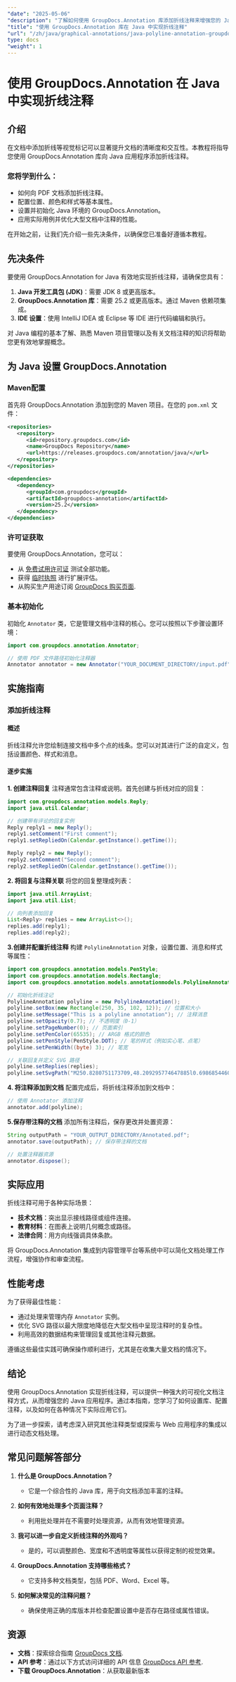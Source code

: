 ```yaml
---
"date": "2025-05-06"
"description": "了解如何使用 GroupDocs.Annotation 库添加折线注释来增强您的 Java 应用程序。这对于提升文档清晰度和交互性非常有用。"
"title": "使用 GroupDocs.Annotation 库在 Java 中实现折线注释"
"url": "/zh/java/graphical-annotations/java-polyline-annotation-groupdocs-guide/"
type: docs
"weight": 1
---
```


# 使用 GroupDocs.Annotation 在 Java 中实现折线注释

## 介绍

在文档中添加折线等视觉标记可以显著提升文档的清晰度和交互性。本教程将指导您使用 GroupDocs.Annotation 库向 Java 应用程序添加折线注释。

### 您将学到什么：
- 如何向 PDF 文档添加折线注释。
- 配置位置、颜色和样式等基本属性。
- 设置并初始化 Java 环境的 GroupDocs.Annotation。
- 应用实际用例并优化大型文档中注释的性能。

在开始之前，让我们先介绍一些先决条件，以确保您已准备好遵循本教程。

## 先决条件

要使用 GroupDocs.Annotation for Java 有效地实现折线注释，请确保您具有：

1. **Java 开发工具包 (JDK)**：需要 JDK 8 或更高版本。
2. **GroupDocs.Annotation 库**：需要 25.2 或更高版本。通过 Maven 依赖项集成。
3. **IDE 设置**：使用 IntelliJ IDEA 或 Eclipse 等 IDE 进行代码编辑和执行。

对 Java 编程的基本了解、熟悉 Maven 项目管理以及有关文档注释的知识将帮助您更有效地掌握概念。

## 为 Java 设置 GroupDocs.Annotation

### Maven配置
首先将 GroupDocs.Annotation 添加到您的 Maven 项目。在您的 `pom.xml` 文件：

```xml
<repositories>
   <repository>
      <id>repository.groupdocs.com</id>
      <name>GroupDocs Repository</name>
      <url>https://releases.groupdocs.com/annotation/java/</url>
   </repository>
</repositories>

<dependencies>
   <dependency>
      <groupId>com.groupdocs</groupId>
      <artifactId>groupdocs-annotation</artifactId>
      <version>25.2</version>
   </dependency>
</dependencies>
```

### 许可证获取
要使用 GroupDocs.Annotation，您可以：
- 从 [免费试用许可证](https://releases.groupdocs.com/annotation/java/) 测试全部功能。
- 获得 [临时执照](https://purchase.groupdocs.com/temporary-license/) 进行扩展评估。
- 从购买生产用途订阅 [GroupDocs 购买页面](https://purchase。groupdocs.com/buy).

### 基本初始化
初始化 `Annotator` 类，它是管理文档中注释的核心。您可以按照以下步骤设置环境：

```java
import com.groupdocs.annotation.Annotator;

// 使用 PDF 文件路径初始化注释器
Annotator annotator = new Annotator("YOUR_DOCUMENT_DIRECTORY/input.pdf");
```

## 实施指南

### 添加折线注释

#### 概述
折线注释允许您绘制连接文档中多个点的线条。您可以对其进行广泛的自定义，包括设置颜色、样式和消息。

#### 逐步实施

**1. 创建注释回复**
注释通常包含注释或说明。首先创建与折线对应的回复：

```java
import com.groupdocs.annotation.models.Reply;
import java.util.Calendar;

// 创建带有评论的回复实例
Reply reply1 = new Reply();
reply1.setComment("First comment");
reply1.setRepliedOn(Calendar.getInstance().getTime());

Reply reply2 = new Reply();
reply2.setComment("Second comment");
reply2.setRepliedOn(Calendar.getInstance().getTime());
```

**2. 将回复与注释关联**
将您的回复整理成列表：

```java
import java.util.ArrayList;
import java.util.List;

// 向列表添加回复
List<Reply> replies = new ArrayList<>();
replies.add(reply1);
replies.add(reply2);
```

**3.创建并配置折线注释**
构建 `PolylineAnnotation` 对象，设置位置、消息和样式等属性：

```java
import com.groupdocs.annotation.models.PenStyle;
import com.groupdocs.annotation.models.Rectangle;
import com.groupdocs.annotation.models.annotationmodels.PolylineAnnotation;

// 初始化折线注记
PolylineAnnotation polyline = new PolylineAnnotation();
polyline.setBox(new Rectangle(250, 35, 102, 12)); // 位置和大小
polyline.setMessage("This is a polyline annotation"); // 注释消息
polyline.setOpacity(0.7); // 不透明度（0-1）
polyline.setPageNumber(0); // 页面索引
polyline.setPenColor(65535); // ARGB 格式的颜色
polyline.setPenStyle(PenStyle.DOT); // 笔的样式（例如实心笔、点笔）
polyline.setPenWidth((byte) 3); // 笔宽

// 关联回复并定义 SVG 路径
polyline.setReplies(replies);
polyline.setSvgPath("M250.8280751173709,48.209295774647885l0.6986854460093896,0l0.6986854460093896,-1.3973708920187793...");
```

**4. 将注释添加到文档**
配置完成后，将折线注释添加到文档中：

```java
// 使用 Annotator 添加注释
annotator.add(polyline);
```

**5.保存带注释的文档**
添加所有注释后，保存更改并处置资源：

```java
String outputPath = "YOUR_OUTPUT_DIRECTORY/Annotated.pdf";
annotator.save(outputPath); // 保存带注释的文档

// 处置注释器资源
annotator.dispose();
```

## 实际应用

折线注释可用于各种实际场景：
- **技术文档**：突出显示接线路径或组件连接。
- **教育材料**：在图表上说明几何概念或路径。
- **法律合同**：用方向线强调具体条款。

将 GroupDocs.Annotation 集成到内容管理平台等系统中可以简化文档处理工作流程，增强协作和审查流程。

## 性能考虑

为了获得最佳性能：
- 通过处理来管理内存 `Annotator` 实例。
- 优化 SVG 路径以最大限度地降低在大型文档中呈现注释时的复杂性。
- 利用高效的数据结构来管理回复或其他注释元数据。

遵循这些最佳实践可确保操作顺利进行，尤其是在收集大量文档的情况下。

## 结论

使用 GroupDocs.Annotation 实现折线注释，可以提供一种强大的可视化文档注释方式，从而增强您的 Java 应用程序。通过本指南，您学习了如何设置库、配置注释，以及如何在各种情况下实际应用它们。 

为了进一步探索，请考虑深入研究其他注释类型或探索与 Web 应用程序的集成以进行动态文档处理。

## 常见问题解答部分

1. **什么是 GroupDocs.Annotation？**
   - 它是一个综合性的 Java 库，用于向文档添加丰富的注释。

2. **如何有效地处理多个页面注释？**
   - 利用批处理并在不需要时处理资源，从而有效地管理资源。

3. **我可以进一步自定义折线注释的外观吗？**
   - 是的，可以调整颜色、宽度和不透明度等属性以获得定制的视觉效果。

4. **GroupDocs.Annotation 支持哪些格式？**
   - 它支持多种文档类型，包括 PDF、Word、Excel 等。

5. **如何解决常见的注释问题？**
   - 确保使用正确的库版本并检查配置设置中是否存在路径或属性错误。

## 资源
- **文档**：探索综合指南 [GroupDocs 文档](https://docs。groupdocs.com/annotation/java/).
- **API 参考**：通过以下方式访问详细的 API 信息 [GroupDocs API 参考](https://reference。groupdocs.com/annotation/java/).
- **下载 GroupDocs.Annotation**：从获取最新版本
